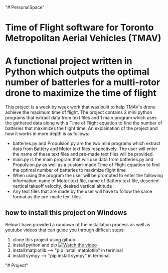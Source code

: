"# PersonalSpace" 

# Time of Flight software for Toronto Metropolitan Aerial Vehicles (TMAV)

# A functional project written in Python which outputs the optimal number of batteries for a multi-rotor drone to maximize the time of flight

This project is a week by week work that was built to help TMAV's drone achieve the maximum time of flight. The project contains 2 mini python programs that extract data from text files and 1 main program which uses the gathered data along with a Time of Flight equation to find the number of batteries that maximizes the flight time. An explaination of the project and how it works in more depth is as follows:

* batteries.py and Propulsion.py are the two mini programs which extract data from Battery and Motor text files respectively. The user will enter the name of these text files and pre-made text files will be provided.
* main.py is the main program that will use data from batteries.py and Propulsion.py as well as a custom-made Time of Flight equation to find the optimal number of batteries to maximize flight time
* When using the program the user will be prompted to enter the following information: name of Motor text file, name of Battery text file, deseried vertical takeoff velocity, desired vertical altitude
* Any text files that are made by the user will have to follow the same format as the pre-made text files. 


## how to install this project on Windows

Below I have provided a rundown of the installation process as well as youtube videos that can guide you through difficult steps:

1. clone this project using github
2. install python and pip [![Watch the video](https://img.youtube.com/vi/dYfKJMPNMDw&ab/default.jpg)](https://youtu.be/dYfKJMPNMDw&ab)
4. install matplotlib --> "pip install matplotlib" in terminal
5. install sympy --> "pip install sympy" in terminal

"# Project" 
